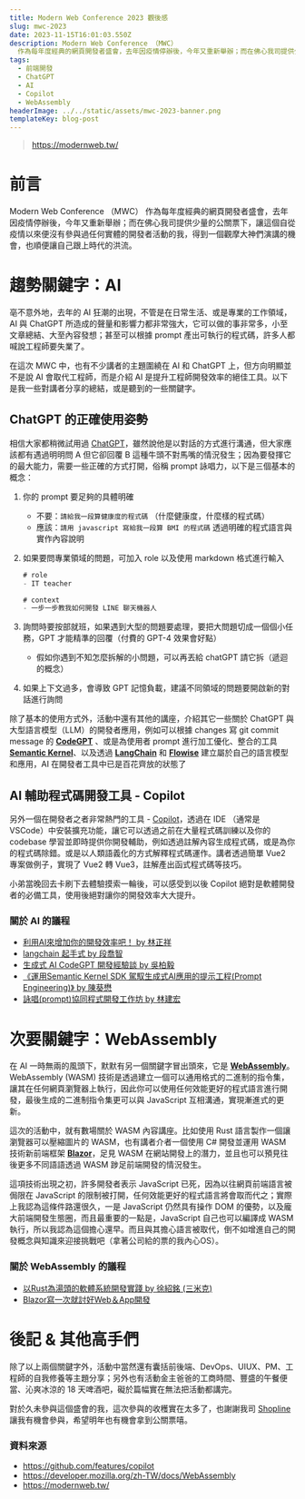 ```yaml
---
title: Modern Web Conference 2023 觀後感
slug: mwc-2023
date: 2023-11-15T16:01:03.550Z
description: Modern Web Conference （MWC）
  作為每年度經典的網頁開發者盛會，去年因疫情停辦後，今年又重新舉辦；而在佛心我司提供少量的公關票下，讓這個自從疫情以來便沒有參與過任何實體的開發者活動的我，得到一個觀摩大神們演講的機會，也順便讓自己跟上時代的洪流。
tags:
  - 前端開發
  - ChatGPT
  - AI
  - Copilot
  - WebAssembly
headerImage: ../../static/assets/mwc-2023-banner.png
templateKey: blog-post
---
```

> <https://modernweb.tw/>

# 前言

Modern Web Conference （MWC） 作為每年度經典的網頁開發者盛會，去年因疫情停辦後，今年又重新舉辦；而在佛心我司提供少量的公關票下，讓這個自從疫情以來便沒有參與過任何實體的開發者活動的我，得到一個觀摩大神們演講的機會，也順便讓自己跟上時代的洪流。

# 趨勢關鍵字：AI

亳不意外地，去年的 AI 狂潮的出現，不管是在日常生活、或是專業的工作領域，AI 與 ChatGPT 所造成的聲量和影響力都非常強大，它可以做的事非常多，小至文章總結、大至內容發想；甚至可以根據 prompt 產出可執行的程式碼，許多人都喊說工程師要失業了。

在這次 MWC 中，也有不少講者的主題圍繞在 AI 和 ChatGPT 上，但方向明顯並不是說 AI 會取代工程師，而是介紹 AI 是提升工程師開發效率的絕佳工具。以下是我一些對講者分享的總結，或是聽到的一些關鍵字。

## ChatGPT 的正確使用姿勢

相信大家都稍微試用過 [ChatGPT](https://chat.openai.com/)，雖然說他是以對話的方式進行溝通，但大家應該都有遇過明明問 A 但它卻回覆 B 這種牛頭不對馬嘴的情況發生；因為要發揮它的最大能力，需要一些正確的方式打開，俗稱 prompt 詠唱力，以下是三個基本的概念：

1. 你的 prompt 要足夠的具體明確

   * 不要：`請給我一段算健康度的程式碼` （什麼健康度，什麼樣的程式碼）
   * 應該：`請用 javascript 寫給我一段算 BMI 的程式碼` 透過明確的程式語言與實作內容說明
2. 如果要問專業領域的問題，可加入 role 以及使用 markdown 格式進行輸入

   ```jsx
   # role
   - IT teacher

   # context
   - 一步一步教我如何開發 LINE 聊天機器人
   ```
3. 詢問時要按部就班，如果遇到大型的問題要處理，要把大問題切成一個個小任務，GPT 才能精準的回覆（付費的 GPT-4 效果會好點）

   * 假如你遇到不知怎麼拆解的小問題，可以再丟給 chatGPT 請它拆（遞迴的概念）
4. 如果上下文過多，會導致 GPT 記憶負載，建議不同領域的問題要開啟新的對話進行詢問

除了基本的使用方式外，活動中還有其他的講座，介紹其它一些關於 ChatGPT 與 大型語言模型（LLM）的開發者應用，例如可以根據 changes 寫 git commit message 的 **[CodeGPT](https://github.com/appleboy/CodeGPT)** 、或是為使用者 prompt 進行加工優化、整合的工具 **[Semantic Kernel](https://learn.microsoft.com/en-us/semantic-kernel/overview/)**、以及透過 **[LangChain](https://github.com/langchain-ai/langchain)** 和 **[Flowise](https://github.com/FlowiseAI/Flowise#flowise---build-llm-apps-easily)** 建立屬於自己的語言模型和應用，AI 在開發者工具中已是百花齊放的狀態了

## AI 輔助程式碼開發工具 - Copilot

另外一個在開發者之者非常熱門的工具 - [Copilot](https://github.com/features/copilot)，透過在 IDE （通常是 VSCode）中安裝擴充功能，讓它可以透過之前在大量程式碼訓練以及你的 codebase 學習並即時提供你開發輔助，例如透過註解內容生成程式碼，或是為你的程式碼除錯。或是以人類語義化的方式解釋程式碼運作。講者透過簡單 Vue2 專案做例子，實現了 Vue2 轉 Vue3，註解產出函式程式碼等技巧。

小弟當晚回去卡刷下去體驗摸索一輪後，可以感受到以後 Copilot 絕對是軟體開發者的必備工具，使用後絕對讓你的開發效率大大提升。

### 關於 AI 的議程

* [利用AI來增加你的開發效率吧！ by 林正祥](https://modernweb.tw/2023/session-page/2410)
* [langchain 起手式 by 段喬智](https://modernweb.tw/2023/session-page/2409)
* [生成式 AI CodeGPT 開發經驗談 by 吳柏毅](https://modernweb.tw/2023/session-page/2428)
* [《運用Semantic Kernel SDK 駕馭生成式AI應用的提示工程(Prompt Engineering)》 by 陳葵懋](https://modernweb.tw/2023/session-page/2413)
* [詠唱(prompt)協同程式開發工作坊 by 林建宏](https://modernweb.tw/2023/workshop-page/2442)

# 次要關鍵字：WebAssembly

在 AI 一時無兩的風頭下，默默有另一個關鍵字冒出頭來，它是 **[WebAssembly](https://webassembly.org/)**。WebAssembly (WASM) 技術是透過建立一個可以通用格式的二進制的指令集，讓其在任何網頁瀏覽器上執行，因此你可以使用任何效能更好的程式語言進行開發，最後生成的二進制指令集更可以與 JavaScript 互相溝通，實現漸進式的更新。

這次的活動中，就有數場關於 WASM 內容講座。比如使用 Rust 語言製作一個讓瀏覽器可以壓縮圖片的 WASM，也有講者介者一個使用 C# 開發並運用 WASM 技術新前端框架 **[Blazor](https://learn.microsoft.com/zh-tw/aspnet/core/blazor/?view=aspnetcore-7.0)**，足見 WASM 在網站開發上的潛力，並且也可以預見往後更多不同語語透過 WASM 踄足前端開發的情況發生。

這項技術出現之初，許多開發者表示 JavaScript 已死，因為以往網頁前端語言被侷限在 JavaScript 的限制被打開，任何效能更好的程式語言將會取而代之；實際上我認為這條件路還很久，一是 JavaScript 仍然具有操作 DOM 的優勢，以及龐大前端開發生態圈，而且最重要的一點是，JavaScript 自己也可以編譯成 WASM 執行，所以我認為這個擔心還早。而且與其擔心語言被取代，倒不如增進自己的開發概念與知識來迎接挑戰吧（拿著公司給的票的我內心OS）。

### 關於 WebAssembly 的議程

* [以Rust為湯頭的軟體系統開發實踐 by 徐紹銘 (三米克)](https://modernweb.tw/2023/workshop-page/2443)
* [Blazor寫一次就討好Web＆App開發](https://modernweb.tw/2023/session-page/2420)

# 後記 & 其他高手們

除了以上兩個關鍵字外，活動中當然還有囊括前後端、DevOps、UIUX、PM、工程師的自我修養等主題分享；另外也有活動金主爸爸的工商時間、豐盛的午餐便當、沁爽冰涼的 18 天啤酒吧，礙於篇幅實在無法把活動都講完。

對於久未參與這個盛會的我，這次參與的收穫實在太多了，也謝謝我司 [Shopline](https://shopline.tw/?utm_source=google&utm_medium=cpc&utm_campaign=B:Trial:leads:Shopline_2&utm_content=B:shopline_2&gad_source=1&gclid=EAIaIQobChMInoqurrHGggMVzHWLCh2_YA-EEAAYASAAEgLWpvD_BwE) 讓我有機會參與，希望明年也有機會拿到公關票嘻。

### 資料來源

* <https://github.com/features/copilot>
* <https://developer.mozilla.org/zh-TW/docs/WebAssembly>
* <https://modernweb.tw/>